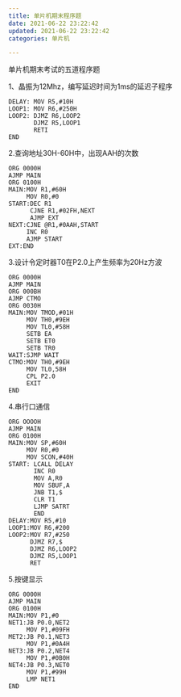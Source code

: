 ```yaml
---
title: 单片机期末程序题
date: 2021-06-22 23:22:42
updated: 2021-06-22 23:22:42
categories: 单片机

---
```


单片机期末考试的五道程序题<!--more-->

1、晶振为12Mhz，编写延迟时间为1ms的延迟子程序

```
DELAY: MOV R5,#10H
LOOP1: MOV R6,#250H
LOOP2: DJMZ R6,LOOP2
	   DJMZ R5,LOOP1
	   RETI
END
```



2.查询地址30H-60H中，出现AAH的次数

```
ORG 0000H
AJMP MAIN
ORG 0100H
MAIN:MOV R1,#60H
	 MOV R0,#0
START:DEC R1
      CJNE R1,#02FH,NEXT
      AJMP EXT
NEXT:CJNE @R1,#0AAH,START
     INC R0
     AJMP START
EXT:END
```



3.设计令定时器T0在P2.0上产生频率为20Hz方波

```
ORG 0000H
AJMP MAIN
ORG 000BH
AJMP CTMO
ORG 0030H
MAIN:MOV TMOD,#01H
     MOV TH0,#9EH
     MOV TL0,#58H
     SETB EA
     SETB ET0
     SETB TR0
WAIT:SJMP WAIT
CTMO:MOV TH0,#9EH
     MOV TL0,58H
     CPL P2.0
     EXIT
END
```



4.串行口通信

```
ORG OOOOH
AJMP MAIN
ORG 0100H
MAIN:MOV SP,#60H
     MOV R0,#0
     MOV SCON,#40H
START: LCALL DELAY
       INC R0
       MOV A,R0
       MOV SBUF,A
       JNB T1,$
       CLR T1
       LJMP SATRT
       END
DELAY:MOV R5,#10
LOOP1:MOV R6,#200
LOOP2:MOV R7,#250
	  DJMZ R7,$
	  DJMZ R6,LOOP2
	  DJMZ R5,LOOP1
	  RET
```



5.按键显示

```
ORG 0000H
AJMP MAIN
ORG 0100H
MAIN:MOV P1,#0
NET1:JB P0.0,NET2
	 MOV P1,#09FH
MET2:JB P0.1,NET3
     MOV P1,#0A4H
NET3:JB P0.2,NET4
	 MOV P1,#0B0H
NET4:JB P0.3,NET0
     MOV P1,#99H
     LMP NET1
END
```

